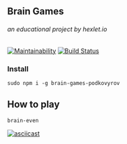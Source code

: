 ## Brain Games
###### an educational project by hexlet.io
[![Maintainability](https://api.codeclimate.com/v1/badges/85a79eead042b520fc7b/maintainability)](https://codeclimate.com/github/podkovyrovda/project-lvl1-s438/maintainability) [![Build Status](https://travis-ci.org/podkovyrovda/project-lvl1-s438.svg?branch=master)](https://travis-ci.org/podkovyrovda/project-lvl1-s438)
### Install
```
sudo npm i -g brain-games-podkovyrov
```

## How to play
```
brain-even
```

[![asciicast](https://asciinema.org/a/225501.svg)](https://asciinema.org/a/225501)